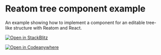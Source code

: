 # Reatom tree component example

An example showing how to implement a component for an editable tree-like structure with Reatom and React.

[![Open in StackBlitz](https://developer.stackblitz.com/img/open_in_stackblitz.svg)](https://stackblitz.com/github/artalar/reatom/tree/v3/examples/react-tree)

[![Open in Codeanywhere](https://codeanywhere.com/img/open-in-codeanywhere-btn.svg)](https://app.codeanywhere.com/#https://github.com/artalar/reatom)
